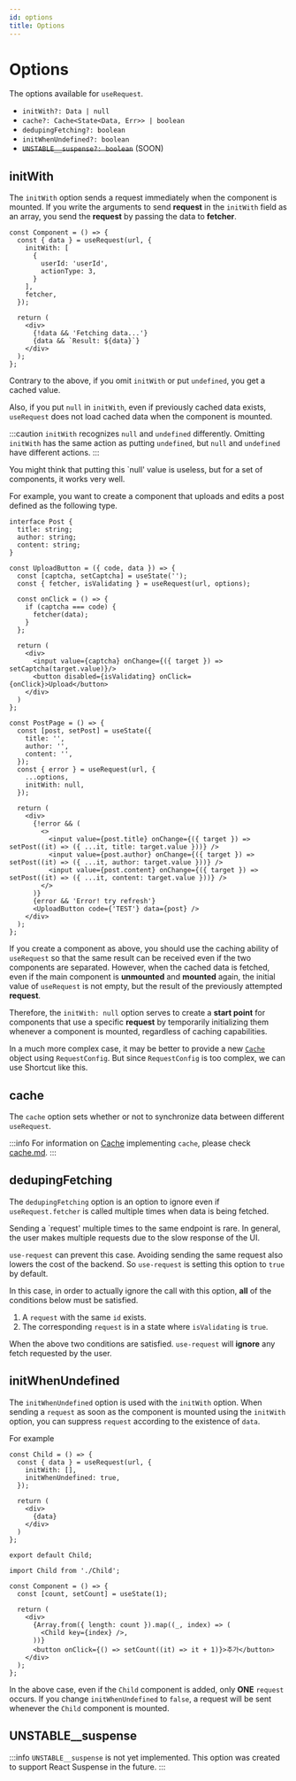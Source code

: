 ```yaml
---
id: options
title: Options
---
```


# Options
The options available for `useRequest`.
* `initWith?: Data | null`
* `cache?: Cache<State<Data, Err>> | boolean`
* `dedupingFetching?: boolean`
* `initWhenUndefined?: boolean`
* ~~`UNSTABLE__suspense?: boolean`~~ (SOON)

## initWith
The `initWith` option sends a request immediately when the component is mounted. If you write the arguments to send **request** in the `initWith` field as an array, you send the **request** by passing the data to **fetcher**.

```tsx
const Component = () => {
  const { data } = useRequest(url, {
    initWith: [
      {
        userId: 'userId',
        actionType: 3,
      }
    ],
    fetcher,
  });

  return (
    <div>
      {!data && 'Fetching data...'}
      {data && `Result: ${data}`}
    </div>
  );
};
```
Contrary to the above, if you omit `initWith` or put `undefined`, you get a cached value.

Also, if you put `null` in `initWith`, even if previously cached data exists, `useRequest` does not load cached data when the component is mounted.

:::caution
`initWith` recognizes `null` and `undefined` differently. Omitting `initWith` has the same action as putting `undefined`, but `null` and `undefined` have different actions.
:::

You might think that putting this `null' value is useless, but for a set of components, it works very well.

For example, you want to create a component that uploads and edits a post defined as the following type.

```tsx title="src/Post.ts"
interface Post {
  title: string;
  author: string;
  content: string;
}
```

```tsx title="src/Main.tsx"
const UploadButton = ({ code, data }) => {
  const [captcha, setCaptcha] = useState('');
  const { fetcher, isValidating } = useRequest(url, options);

  const onClick = () => {
    if (captcha === code) {
      fetcher(data);
    }
  };

  return (
    <div>
      <input value={captcha} onChange={({ target }) => setCaptcha(target.value)}/>
      <button disabled={isValidating} onClick={onClick}>Upload</button>
    </div>
  )
};

const PostPage = () => {
  const [post, setPost] = useState({
    title: '',
    author: '',
    content: '',
  });
  const { error } = useRequest(url, {
    ...options,
    initWith: null,
  });

  return (
    <div>
      {!error && (
        <>
          <input value={post.title} onChange={({ target }) => setPost((it) => ({ ...it, title: target.value }))} />
          <input value={post.author} onChange={({ target }) => setPost((it) => ({ ...it, author: target.value }))} />
          <input value={post.content} onChange={({ target }) => setPost((it) => ({ ...it, content: target.value }))} />
        </>
      )}
      {error && 'Error! try refresh'}
      <UploadButton code={'TEST'} data={post} />
    </div>
  );
};
```
If you create a component as above, you should use the caching ability of `useRequest` so that the same result can be received even if the two components are separated. However, when the cached data is fetched, even if the main component is **unmounted** and **mounted** again, the initial value of `useRequest` is not empty, but the result of the previously attempted **request**.

Therefore, the `initWith: null` option serves to create a **start point** for components that use a specific **request** by temporarily initializing them whenever a component is mounted, regardless of caching capabilities.

In a much more complex case, it may be better to provide a new [`Cache`](cache) object using `RequestConfig`. But since `RequestConfig` is too complex, we can use Shortcut like this.

## cache
The `cache` option sets whether or not to synchronize data between different `useRequest`.

:::info
For information on [Cache](./cache.md) implementing `cache`, please check [cache.md](./cache.md).
:::

## dedupingFetching
The `dedupingFetching` option is an option to ignore even if `useRequest.fetcher` is called multiple times when data is being fetched.

Sending a `request' multiple times to the same endpoint is rare. In general, the user makes multiple requests due to the slow response of the UI.

`use-request` can prevent this case. Avoiding sending the same request also lowers the cost of the backend. So `use-request` is setting this option to `true` by default.

In this case, in order to actually ignore the call with this option, **all** of the conditions below must be satisfied.
1. A `request` with the same `id` exists.
1. The corresponding `request` is in a state where `isValidating` is `true`.

When the above two conditions are satisfied. `use-request` will **ignore** any fetch requested by the user.

## initWhenUndefined
The `initWhenUndefined` option is used with the `initWith` option.
When sending a `request` as soon as the component is mounted using the `initWith` option, you can suppress `request` according to the existence of `data`.

For example
```tsx title="src/Child.tsx"
const Child = () => {
  const { data } = useRequest(url, {
    initWith: [],
    initWhenUndefined: true,
  });

  return (
    <div>
      {data}
    </div>
  )
};

export default Child;
```
```tsx title="src/Component.tsx"
import Child from './Child';

const Component = () => {
  const [count, setCount] = useState(1);
  
  return (
    <div>
      {Array.from({ length: count }).map((_, index) => (
        <Child key={index} />,
      ))}
      <button onClick={() => setCount((it) => it + 1)}>추가</button>
    </div>
  );
};
```
In the above case, even if the `Child` component is added, only **ONE** `request` occurs. If you change `initWhenUndefined` to `false`, a request will be sent whenever the `Child` component is mounted.

## UNSTABLE__suspense
:::info
`UNSTABLE__suspense` is not yet implemented. This option was created to support React Suspense in the future.
:::
